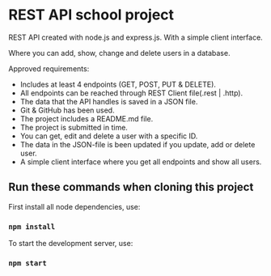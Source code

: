 # REST API school project 

REST API created with node.js and express.js. With a simple client interface.

Where you can add, show, change and delete users in a database.

Approved requirements:

* Includes at least 4 endpoints (GET, POST, PUT & DELETE).
* All endpoints can be reached through REST Client file(.rest | .http).
* The data that the API handles is saved in a JSON file.
* Git & GitHub has been used.
* The project includes a README.md file.
* The project is submitted in time.
* You can get, edit and delete a user with a specific ID.
* The data in the JSON-file is been updated if you update, add or delete user.
* A simple client interface where you get all endpoints and show all users.

## Run these commands when cloning this project

First install all node dependencies, use:
### `npm install`

To start the development server, use:
### `npm start`

